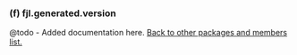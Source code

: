 ### (f) fjl.generated.version
@todo - Added documentation here.
[Back to other packages and members list.](#other-packages-and-members)
